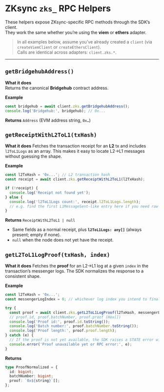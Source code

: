 # ZKsync `zks_` RPC Helpers

These helpers expose ZKsync-specific RPC methods through the SDK’s client.  
They work the same whether you’re using the **viem** or **ethers** adapter.

> In all examples below, assume you’ve already created a `client` (via `createViemClient` or `createEthersClient`).  
> Calls are identical across adapters: `client.zks.*`.

---

## `getBridgehubAddress()`

**What it does**  
Returns the canonical **Bridgehub** contract address.

**Example**

```ts
const bridgehub = await client.zks.getBridgehubAddress();
console.log('Bridgehub:', bridgehub); // 0x...
```

**Returns**
`Address` (EVM address string, `0x…`)

## `getReceiptWithL2ToL1(txHash)`

**What it does**
Fetches the transaction receipt for an **L2** tx and includes `l2ToL1Logs` as an array.
This makes it easy to locate L2→L1 messages without guessing the shape.

**Example**

```ts
const l2TxHash = '0x...'; // L2 transaction hash
const receipt = await client.zks.getReceiptWithL2ToL1(l2TxHash);

if (!receipt) {
  console.log('Receipt not found yet');
} else {
  console.log('l2ToL1Logs count:', receipt.l2ToL1Logs.length);
  // e.g. find the first L1MessageSent-like entry here if you need raw data
}
```

**Returns**
`ReceiptWithL2ToL1 | null`

- Same fields as a normal receipt, plus **`l2ToL1Logs: any[]`** (always present; empty if none).
- `null` when the node does not yet have the receipt.

## `getL2ToL1LogProof(txHash, index)`

**What it does**
Fetches the **proof** for an L2→L1 log at a given `index` in the transaction’s messenger logs.
The SDK normalizes the response to a consistent shape.

**Example**

```ts
const l2TxHash = '0x...';
const messengerLogIndex = 0; // whichever log index you intend to finalize

try {
  const proof = await client.zks.getL2ToL1LogProof(l2TxHash, messengerLogIndex);
  // proof.id, proof.batchNumber, proof.proof (Hex[])
  console.log('Proof id:', proof.id.toString());
  console.log('Batch number:', proof.batchNumber.toString());
  console.log('Proof length:', proof.proof.length);
} catch (e) {
  // If the proof is not yet available, the SDK raises a STATE error with a clear message.
  console.error('Proof unavailable yet or RPC error:', e);
}
```

**Returns**

```ts
type ProofNormalized = {
  id: bigint;
  batchNumber: bigint;
  proof: `0x${string}`[];
};
```
